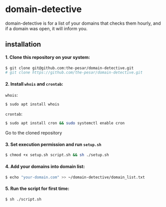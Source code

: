 # domain-detective
domain-detective is for a list of your domains that checks them hourly, and if a domain was open, it will inform you.
## installation
#### 1. Clone this repository on your system:
```bash
$ git clone git@github.com:the-pesar/domain-detective.git
# git clone https://github.com/the-pesar/domain-detective.git
```
#### 2. Install `whois` and `crontab`:
`whois`:
```bash
$ sudo apt install whois
```
`crontab`:
```bash
$ sudo apt install cron && sudo systemctl enable cron
```
Go to the cloned repository 
#### 3. Set execution permission and run `setup.sh`
```bash
$ chmod +x setup.sh script.sh && sh ./setup.sh
```
#### 4. Add your domains into domain list:
```bash
$ echo "your-domain.com" >> ~/domain-detective/domain_list.txt
```
#### 5. Run the script for first time:
```bash
$ sh ./script.sh
```
